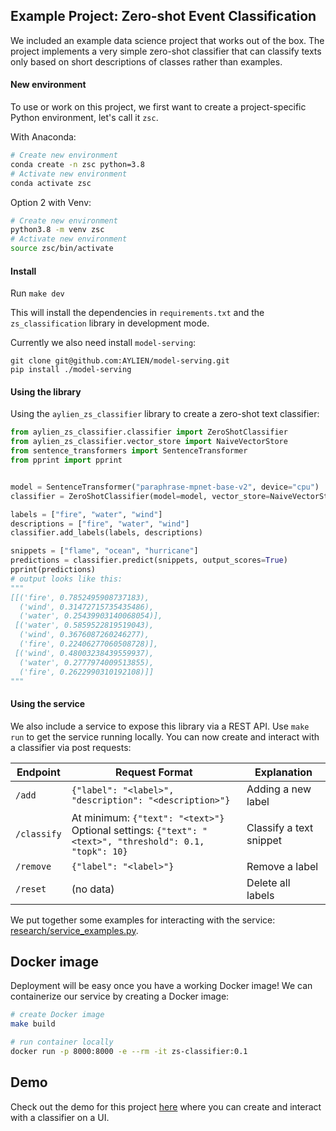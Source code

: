 ## Example Project: Zero-shot Event Classification

We included an example data science project that works out of the box.
The project implements a very simple zero-shot classifier that can classify texts only based on short descriptions of classes rather than examples.

#### New environment
To use or work on this project, we first want to create a project-specific Python environment, let's call it `zsc`. <br>

With Anaconda:
```bash
# Create new environment
conda create -n zsc python=3.8
# Activate new environment
conda activate zsc
```

Option 2 with Venv:
```bash
# Create new environment
python3.8 -m venv zsc
# Activate new environment
source zsc/bin/activate
```

#### Install
Run `make dev`

This will install the dependencies in `requirements.txt` and the `zs_classification` library in development mode.

Currently we also need install `model-serving`:

```
git clone git@github.com:AYLIEN/model-serving.git
pip install ./model-serving
```

#### Using the library

Using the `aylien_zs_classifier` library to create a zero-shot text classifier:
```python
from aylien_zs_classifier.classifier import ZeroShotClassifier
from aylien_zs_classifier.vector_store import NaiveVectorStore
from sentence_transformers import SentenceTransformer
from pprint import pprint


model = SentenceTransformer("paraphrase-mpnet-base-v2", device="cpu")
classifier = ZeroShotClassifier(model=model, vector_store=NaiveVectorStore())

labels = ["fire", "water", "wind"]
descriptions = ["fire", "water", "wind"]
classifier.add_labels(labels, descriptions)

snippets = ["flame", "ocean", "hurricane"]
predictions = classifier.predict(snippets, output_scores=True)
pprint(predictions)
# output looks like this:
"""
[[('fire', 0.7852495908737183),
  ('wind', 0.31472715735435486),
  ('water', 0.25439903140068054)],
 [('water', 0.5859522819519043),
  ('wind', 0.3676087260246277),
  ('fire', 0.22406277060508728)],
 [('wind', 0.48003238439559937),
  ('water', 0.2777974009513855),
  ('fire', 0.2622990310192108)]]
"""
```

#### Using the service

We also include a service to expose this library via a REST API.
Use `make run` to get the service running locally. You can now create and interact with a classifier via post requests:

| Endpoint | Request Format | Explanation |
|---|---|---|
| `/add` | `{"label": "<label>", "description": "<description>"}` | Adding a new label |
| `/classify` | At minimum: `{"text": "<text>"}`<br>Optional settings: `{"text": "<text>", "threshold": 0.1, "topk": 10}` | Classify a text snippet |
| `/remove` | `{"label": "<label>"}` | Remove a label |
| `/reset` | (no data) | Delete all labels |

We put together some examples for interacting with the service: [research/service_examples.py](research/service_examples.py).

## Docker image

Deployment will be easy once you have a working Docker image!
We can containerize our service by creating a Docker image:

```bash
# create Docker image
make build

# run container locally
docker run -p 8000:8000 -e --rm -it zs-classifier:0.1
```

## Demo

Check out the demo for this project [here](demos/zs-classifier-demo) where you can create and interact with a classifier on a UI.
